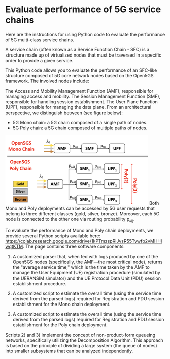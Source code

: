 
# Evaluate performance of 5G service chains

Here are the instructions for using Python code to evaluate the performance of 5G multi-class service chains.

A service chain (often known as a Service Function Chain - SFC) is a structure made up of virtualized nodes that must be traversed in a specific order to provide a given service.

This Python code allows you to evaluate the performance of an SFC-like structure composed of 5G core network nodes based on the Open5GS framework. The involved nodes include:

The Access and Mobility Management Function (AMF), responsible for managing access and mobility.
The Session Management Function (SMF), responsible for handling session establishment.
The User Plane Function (UPF), responsible for managing the data plane.
From an architectural perspective, we distinguish between (see figure below):

- 5G Mono chain: a 5G chain composed of a single path of nodes.
- 5G Poly chain: a 5G chain composed of multiple paths of nodes.
<img src="mono_poly.png" alt="My Image" width="450"/>
Both Mono and Poly deployments can be accessed by 5G user requests that belong to three different classes (gold, silver, bronze).
Moreover, each 5G node is connected to the other one via routing probability p_<sub>ij</sub>.

To evaluate the performance of Mono and Poly chain deployments, we provide several Python scripts available here: https://colab.research.google.com/drive/1kPTmzspRlJvsR55Tvwfb2vMHHIwqtKTM. 
The page contains three software components:

1) A customized parser that, when fed with logs produced by one of the Open5GS nodes (specifically, the AMF—the most critical node), returns the "average service time," which is the time taken by the AMF to manage the User Equipment (UE) registration procedure (simulated by the UERANSIM simulator) and the UE Protocol Data Unit (PDU) session establishment procedure.

2) A customized script to estimate the overall time (using the service time derived from the parsed logs) required for Registration and PDU session establishment for the Mono chain deployment.

3) A customized script to estimate the overall time (using the service time derived from the parsed logs) required for Registration and PDU session establishment for the Poly chain deployment.

Scripts 2) and 3) implement the concept of non-product-form queueing networks, specifically utilizing the Decomposition Algorithm. This approach is based on the principle of dividing a large system (the queue of nodes) into smaller subsystems that can be analyzed independently.
